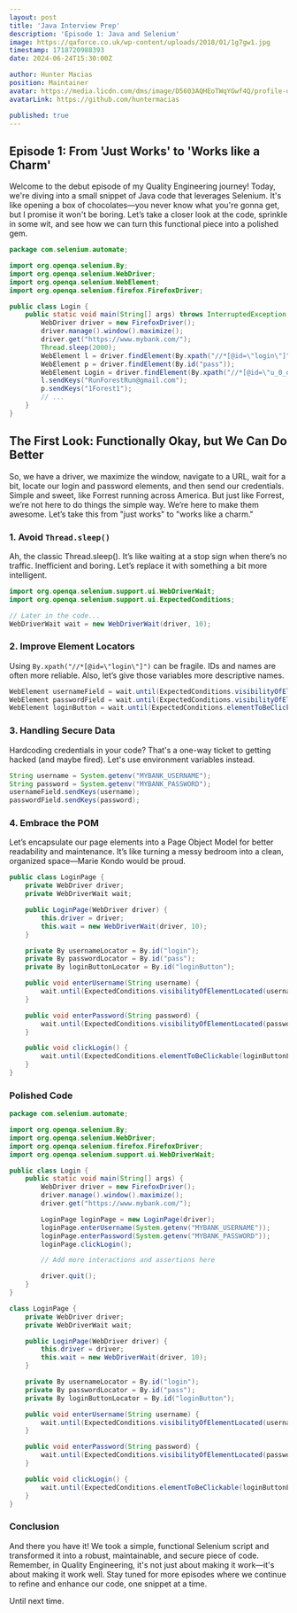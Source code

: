 ```yaml
---
layout: post
title: 'Java Interview Prep'
description: 'Episode 1: Java and Selenium'
image: https://qaforce.co.uk/wp-content/uploads/2018/01/1g7gw1.jpg
timestamp: 1718720988393
date: 2024-06-24T15:30:00Z

author: Hunter Macias
position: Maintainer
avatar: https://media.licdn.com/dms/image/D5603AQHEoTWqYGwf4Q/profile-displayphoto-shrink_200_200/0/1712502758289?e=2147483647&v=beta&t=VxzuymWP5oP6ckzi5yzhonKYr9AsDtZnD81oO45-nXo
avatarLink: https://github.com/huntermacias

published: true
---
```



## Episode 1: From 'Just Works' to 'Works like a Charm' 

Welcome to the debut episode of my Quality Engineering journey! Today, we're diving into a small snippet of Java code that leverages Selenium. It's like opening a box of chocolates—you never know what you're gonna get, but I promise it won't be boring. Let’s take a closer look at the code, sprinkle in some wit, and see how we can turn this functional piece into a polished gem.

```java 
package com.selenium.automate;

import org.openqa.selenium.By;
import org.openqa.selenium.WebDriver;
import org.openqa.selenium.WebElement;
import org.openqa.selenium.firefox.FirefoxDriver;

public class Login {
    public static void main(String[] args) throws InterruptedException {
        WebDriver driver = new FirefoxDriver();
        driver.manage().window().maximize();
        driver.get("https://www.mybank.com/");
        Thread.sleep(2000);
        WebElement l = driver.findElement(By.xpath("//*[@id=\"login\"]"));
        WebElement p = driver.findElement(By.id("pass"));
        WebElement Login = driver.findElement(By.xpath("//*[@id=\"u_0_d_Nf\"]"));
        l.sendKeys("RunForestRun@gmail.com");
        p.sendKeys("1Forest1");
        // ...
    }
}
```

## The First Look: Functionally Okay, but We Can Do Better
So, we have a driver, we maximize the window, navigate to a URL, wait for a bit, locate our login and password elements, and then send our credentials. Simple and sweet, like Forrest running across America. But just like Forrest, we’re not here to do things the simple way. We’re here to make them awesome. Let’s take this from "just works" to "works like a charm."


### 1. Avoid `Thread.sleep()`
Ah, the classic Thread.sleep(). It’s like waiting at a stop sign when there’s no traffic. Inefficient and boring. Let’s replace it with something a bit more intelligent.

```java 
import org.openqa.selenium.support.ui.WebDriverWait;
import org.openqa.selenium.support.ui.ExpectedConditions;

// Later in the code...
WebDriverWait wait = new WebDriverWait(driver, 10);
```

### 2. Improve Element Locators 
Using `By.xpath("//*[@id=\"login\"]")` can be fragile. IDs and names are often more reliable. Also, let’s give those variables more descriptive names.

``` java 
WebElement usernameField = wait.until(ExpectedConditions.visibilityOfElementLocated(By.id("login")));
WebElement passwordField = wait.until(ExpectedConditions.visibilityOfElementLocated(By.id("pass")));
WebElement loginButton = wait.until(ExpectedConditions.elementToBeClickable(By.id("loginButton")));
```

### 3. Handling Secure Data
Hardcoding credentials in your code? That's a one-way ticket to getting hacked (and maybe fired). Let's use environment variables instead.

```java
String username = System.getenv("MYBANK_USERNAME");
String password = System.getenv("MYBANK_PASSWORD");
usernameField.sendKeys(username);
passwordField.sendKeys(password);
```

### 4. Embrace the POM 
Let’s encapsulate our page elements into a Page Object Model for better readability and maintenance. It’s like turning a messy bedroom into a clean, organized space—Marie Kondo would be proud.
```java
public class LoginPage {
    private WebDriver driver;
    private WebDriverWait wait;

    public LoginPage(WebDriver driver) {
        this.driver = driver;
        this.wait = new WebDriverWait(driver, 10);
    }

    private By usernameLocator = By.id("login");
    private By passwordLocator = By.id("pass");
    private By loginButtonLocator = By.id("loginButton");

    public void enterUsername(String username) {
        wait.until(ExpectedConditions.visibilityOfElementLocated(usernameLocator)).sendKeys(username);
    }

    public void enterPassword(String password) {
        wait.until(ExpectedConditions.visibilityOfElementLocated(passwordLocator)).sendKeys(password);
    }

    public void clickLogin() {
        wait.until(ExpectedConditions.elementToBeClickable(loginButtonLocator)).click();
    }
}
```

### Polished Code
```java 
package com.selenium.automate;

import org.openqa.selenium.By;
import org.openqa.selenium.WebDriver;
import org.openqa.selenium.firefox.FirefoxDriver;
import org.openqa.selenium.support.ui.WebDriverWait;

public class Login {
    public static void main(String[] args) {
        WebDriver driver = new FirefoxDriver();
        driver.manage().window().maximize();
        driver.get("https://www.mybank.com/");

        LoginPage loginPage = new LoginPage(driver);
        loginPage.enterUsername(System.getenv("MYBANK_USERNAME"));
        loginPage.enterPassword(System.getenv("MYBANK_PASSWORD"));
        loginPage.clickLogin();

        // Add more interactions and assertions here

        driver.quit();
    }
}

class LoginPage {
    private WebDriver driver;
    private WebDriverWait wait;

    public LoginPage(WebDriver driver) {
        this.driver = driver;
        this.wait = new WebDriverWait(driver, 10);
    }

    private By usernameLocator = By.id("login");
    private By passwordLocator = By.id("pass");
    private By loginButtonLocator = By.id("loginButton");

    public void enterUsername(String username) {
        wait.until(ExpectedConditions.visibilityOfElementLocated(usernameLocator)).sendKeys(username);
    }

    public void enterPassword(String password) {
        wait.until(ExpectedConditions.visibilityOfElementLocated(passwordLocator)).sendKeys(password);
    }

    public void clickLogin() {
        wait.until(ExpectedConditions.elementToBeClickable(loginButtonLocator)).click();
    }
}
```

### Conclusion
And there you have it! We took a simple, functional Selenium script and transformed it into a robust, maintainable, and secure piece of code. Remember, in Quality Engineering, it's not just about making it work—it's about making it work well. Stay tuned for more episodes where we continue to refine and enhance our code, one snippet at a time.

Until next time.